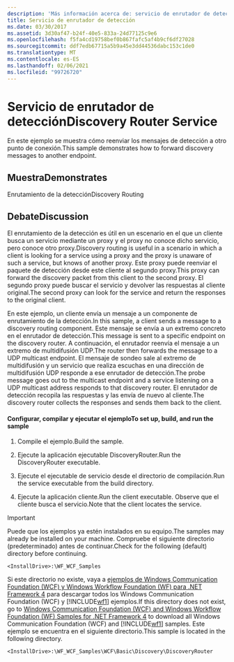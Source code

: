```yaml
---
description: 'Más información acerca de: servicio de enrutador de detección'
title: Servicio de enrutador de detección
ms.date: 03/30/2017
ms.assetid: 3d30af47-b24f-40e5-833a-24d77125c9e6
ms.openlocfilehash: f5fa4cd19758bef0b867fafc5af4b9cf6df27028
ms.sourcegitcommit: ddf7edb67715a5b9a45e3dd44536dabc153c1de0
ms.translationtype: MT
ms.contentlocale: es-ES
ms.lasthandoff: 02/06/2021
ms.locfileid: "99726720"
---
```

# <a name="discovery-router-service"></a><span data-ttu-id="7a7e8-103">Servicio de enrutador de detección</span><span class="sxs-lookup"><span data-stu-id="7a7e8-103">Discovery Router Service</span></span>

<span data-ttu-id="7a7e8-104">En este ejemplo se muestra cómo reenviar los mensajes de detección a otro punto de conexión.</span><span class="sxs-lookup"><span data-stu-id="7a7e8-104">This sample demonstrates how to forward discovery messages to another endpoint.</span></span>  
  
## <a name="demonstrates"></a><span data-ttu-id="7a7e8-105">Muestra</span><span class="sxs-lookup"><span data-stu-id="7a7e8-105">Demonstrates</span></span>  

 <span data-ttu-id="7a7e8-106">Enrutamiento de la detección</span><span class="sxs-lookup"><span data-stu-id="7a7e8-106">Discovery Routing</span></span>  
  
## <a name="discussion"></a><span data-ttu-id="7a7e8-107">Debate</span><span class="sxs-lookup"><span data-stu-id="7a7e8-107">Discussion</span></span>  

 <span data-ttu-id="7a7e8-108">El enrutamiento de la detección es útil en un escenario en el que un cliente busca un servicio mediante un proxy y el proxy no conoce dicho servicio, pero conoce otro proxy.</span><span class="sxs-lookup"><span data-stu-id="7a7e8-108">Discovery routing is useful in a scenario in which a client is looking for a service using a proxy and the proxy is unaware of such a service, but knows of another proxy.</span></span> <span data-ttu-id="7a7e8-109">Este proxy puede reenviar el paquete de detección desde este cliente al segundo proxy.</span><span class="sxs-lookup"><span data-stu-id="7a7e8-109">This proxy can forward the discovery packet from this client to the second proxy.</span></span> <span data-ttu-id="7a7e8-110">El segundo proxy puede buscar el servicio y devolver las respuestas al cliente original.</span><span class="sxs-lookup"><span data-stu-id="7a7e8-110">The second proxy can look for the service and return the responses to the original client.</span></span>  
  
 <span data-ttu-id="7a7e8-111">En este ejemplo, un cliente envía un mensaje a un componente de enrutamiento de la detección.</span><span class="sxs-lookup"><span data-stu-id="7a7e8-111">In this sample, a client sends a message to a discovery routing component.</span></span> <span data-ttu-id="7a7e8-112">Este mensaje se envía a un extremo concreto en el enrutador de detección.</span><span class="sxs-lookup"><span data-stu-id="7a7e8-112">This message is sent to a specific endpoint on the discovery router.</span></span> <span data-ttu-id="7a7e8-113">A continuación, el enrutador reenvía el mensaje a un extremo de multidifusión UDP.</span><span class="sxs-lookup"><span data-stu-id="7a7e8-113">The router then forwards the message to a UDP multicast endpoint.</span></span> <span data-ttu-id="7a7e8-114">El mensaje de sondeo sale al extremo de multidifusión y un servicio que realiza escuchas en una dirección de multidifusión UDP responde a ese enrutador de detección.</span><span class="sxs-lookup"><span data-stu-id="7a7e8-114">The probe message goes out to the multicast endpoint and a service listening on a UDP multicast address responds to that discovery router.</span></span> <span data-ttu-id="7a7e8-115">El enrutador de detección recopila las respuestas y las envía de nuevo al cliente.</span><span class="sxs-lookup"><span data-stu-id="7a7e8-115">The discovery router collects the responses and sends them back to the client.</span></span>  
  
#### <a name="to-set-up-build-and-run-the-sample"></a><span data-ttu-id="7a7e8-116">Configurar, compilar y ejecutar el ejemplo</span><span class="sxs-lookup"><span data-stu-id="7a7e8-116">To set up, build, and run the sample</span></span>  
  
1. <span data-ttu-id="7a7e8-117">Compile el ejemplo.</span><span class="sxs-lookup"><span data-stu-id="7a7e8-117">Build the sample.</span></span>  
  
2. <span data-ttu-id="7a7e8-118">Ejecute la aplicación ejecutable DiscoveryRouter.</span><span class="sxs-lookup"><span data-stu-id="7a7e8-118">Run the DiscoveryRouter executable.</span></span>  
  
3. <span data-ttu-id="7a7e8-119">Ejecute el ejecutable de servicio desde el directorio de compilación.</span><span class="sxs-lookup"><span data-stu-id="7a7e8-119">Run the service executable from the build directory.</span></span>  
  
4. <span data-ttu-id="7a7e8-120">Ejecute la aplicación cliente.</span><span class="sxs-lookup"><span data-stu-id="7a7e8-120">Run the client executable.</span></span> <span data-ttu-id="7a7e8-121">Observe que el cliente busca el servicio.</span><span class="sxs-lookup"><span data-stu-id="7a7e8-121">Note that the client locates the service.</span></span>  
  
> [!IMPORTANT]
> <span data-ttu-id="7a7e8-122">Puede que los ejemplos ya estén instalados en su equipo.</span><span class="sxs-lookup"><span data-stu-id="7a7e8-122">The samples may already be installed on your machine.</span></span> <span data-ttu-id="7a7e8-123">Compruebe el siguiente directorio (predeterminado) antes de continuar.</span><span class="sxs-lookup"><span data-stu-id="7a7e8-123">Check for the following (default) directory before continuing.</span></span>  
>
> `<InstallDrive>:\WF_WCF_Samples`  
>
> <span data-ttu-id="7a7e8-124">Si este directorio no existe, vaya a [ejemplos de Windows Communication Foundation (WCF) y Windows Workflow Foundation (WF) para .NET Framework 4](https://www.microsoft.com/download/details.aspx?id=21459) para descargar todos los Windows Communication Foundation (WCF) y [!INCLUDE[wf1](../../../../includes/wf1-md.md)] ejemplos.</span><span class="sxs-lookup"><span data-stu-id="7a7e8-124">If this directory does not exist, go to [Windows Communication Foundation (WCF) and Windows Workflow Foundation (WF) Samples for .NET Framework 4](https://www.microsoft.com/download/details.aspx?id=21459) to download all Windows Communication Foundation (WCF) and [!INCLUDE[wf1](../../../../includes/wf1-md.md)] samples.</span></span> <span data-ttu-id="7a7e8-125">Este ejemplo se encuentra en el siguiente directorio.</span><span class="sxs-lookup"><span data-stu-id="7a7e8-125">This sample is located in the following directory.</span></span>  
>
> `<InstallDrive>:\WF_WCF_Samples\WCF\Basic\Discovery\DiscoveryRouter`
